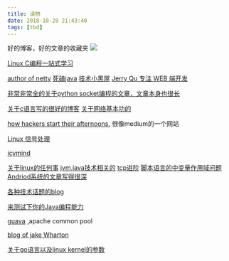 ```yaml
---
title: 读物
date: 2018-10-28 21:43:40
tags: [tbd]
---
```


好的博客，好的文章的收藏夹
![](https://api1.foster66.xyz/static/imgs/ripe-grapes-macro-wallpaper-1920x1080-538350f32e183.jpg)
<!--more-->

[Linux C编程一站式学习](http://docs.linuxtone.org/ebooks/C&CPP/c/index.html)

[author of netty](http://normanmaurer.me/)
[死磕java](http://cmsblogs.com/?cat=189)
[技术小黑屋](https://droidyue.com/)
[Jerry Qu 专注 WEB 端开发](https://imququ.com/)

[非常非常全的关于python socket编程的文章，文章本身也很长](https://realpython.com/python-sockets/)

[关于c语言写的很好的博客](https://zfl9.github.io/categories/c/)
[关于网络基本功的](https://wizardforcel.gitbooks.io/network-basic/content/6.html)

[how hackers start their afternoons.](https://hackernoon.com/) 很像medium的一个网站

[Linux 信号处理](https://fixatom.com/deal-with-linux-signals/)

[icymind](https://icymind.com/)

[关于linux的任何事](https://www.cyberciti.biz/)
[jvm,java技术相关的](https://leokongwq.github.io/)
[tcp进阶](https://halfrost.com/advance_tcp/)
[脚本语言的中变量作用域问题](https://liujiacai.net/blog/2016/05/28/scope-closure/)
[Andriod系统的文章写得很深](https://fucknmb.com/2017/05/24/CURL-NDK交叉编译/)

[各种技术话题的blog](https://jameshfisher.com/)

[来测试下你的Java编程能力](http://hellojava.info/?p=549)

[guava](https://github.com/google/guava/wiki/cachesexplained) ,apache common pool

[blog of jake Wharton](https://jakewharton.com/blog/)

[关于go语言以及linux kernel的参数](https://colobu.com/2019/02/23/1m-go-tcp-connection/)

